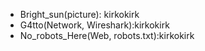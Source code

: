 
- Bright_sun(picture): kirkokirk 
- G4tto(Network, Wireshark):kirkokirk
- No_robots_Here(Web, robots.txt):kirkokirk
